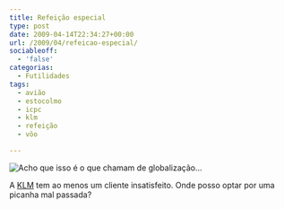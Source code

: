```yaml
---
title: Refeição especial
type: post
date: 2009-04-14T22:34:27+00:00
url: /2009/04/refeicao-especial/
sociableoff:
  - 'false'
categorias:
  - Futilidades
tags:
  - avião
  - estocolmo
  - icpc
  - klm
  - refeição
  - vôo

---
```

![Acho que isso é o que chamam de globalização...](/wp-content/uploads/2009/04/refeicao.png)

A [KLM][2] tem ao menos um cliente insatisfeito. Onde posso optar por uma picanha mal passada?

 [2]: http://www.klm.com/

